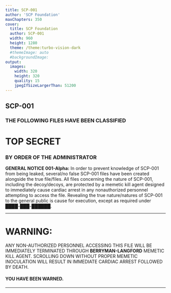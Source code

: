 ```yaml
---
title: SCP-001
author: 'SCP Foundation'
maxChapters: 350
cover:
  title: SCP Foundation
  author: SCP-001
  width: 960
  height: 1280
  theme: /theme:turbo-vision-dark
  #themeImage: auto
  #backgroundImage:
output:
  images:
    width: 320
    height: 320
    quality: 15
    jpegIfSizeLargerThan: 51200
---
```


## SCP-001

### THE FOLLOWING FILES HAVE BEEN CLASSIFIED
# TOP SECRET
### BY ORDER OF THE ADMINISTRATOR

**GENERAL NOTICE 001-Alpha:** In order to prevent knowledge of SCP-001 from being leaked, several/no false SCP-001 files have been created alongside the true file/files. All files concerning the nature of SCP-001, including the decoy/decoys, are protected by a memetic kill agent designed to immediately cause cardiac arrest in any nonauthorized personnel attempting to access the file. Revealing the true nature/natures of SCP-001 to the general public is cause for execution, except as required under ████-███-██████.

<hr class="break-after" />

# WARNING:

ANY NON-AUTHORIZED PERSONNEL ACCESSING THIS FILE WILL BE IMMEDIATELY TERMINATED THROUGH **BERRYMAN-LANGFORD** MEMETIC KILL AGENT. SCROLLING DOWN WITHOUT PROPER MEMETIC INOCULATION WILL RESULT IN IMMEDIATE CARDIAC ARREST FOLLOWED BY DEATH.

#### YOU HAVE BEEN WARNED.

<hr class="break-after" />
<p style="display: block;height: 500vh;page-break-after: always;page-break-before: always;page-break-inside: auto;"></p>
<hr class="epub-transition epub-whitespace-break"></hr>

<figure class="epub-figure epub-figure-center break-before">
<img src="https://scp-wiki.wdfiles.com/local--files/scp-001/fractal-mka.jpeg">
<figcaption class="scp-image-caption"><a href="https://www.flickr.com/photos/pagedooley/36578381671" rel="nofollow">by Kevin Dooley</a></figcaption>
</figure>

#### MEMETIC KILL AGENT ACTIVATED

#### CONTINUED LIFE SIGNS CONFIRMED

#### REMOVING SAFETY INTERLOCKS

<p>Welcome, authorized personnel. Please select your desired file.</p>

## Series Ⅰ

<ul>
  <li><a href="/jonathan-ball-s-proposal">CODE NAME: Jonathan Ball</a> - Sheaf of Papers</li>
  <li><a href="/dr-gears-s-proposal">CODE NAME: Dr. Gears</a> - The Prototype</li>
  <li><a href="/dr-clef-s-proposal">CODE NAME: Dr. Clef</a> - The Gate Guardian</li>
  <li><a href="/qntm-s-proposal">CODE NAME: qntm</a> - The Lock</li>
  <li><a href="/scp-001-o5">CODE NAME: Bright</a> - The Factory</li>
  <li><a href="/dr-manns-proposal">CODE NAME: Dr. Mann</a> - The Spiral Path</li></ul>


## Series Ⅱ

<ul>
  <li><a href="/mackenzie-s-proposal">CODE NAME: Dr. Mackenzie</a> - The Legacy</li>
  <li><a href="/sandrewswann-s-proposal">CODE NAME: S. Andrew Swann</a> - The Database</li>
  <li><a href="/scantron-s-proposal">CODE NAME: Scantron</a> - The Foundation</li>
  <li><a href="/djoric-dmatix-proposal">CODE NAME: Djoric/Dmatix</a> - Thirty-Six</li></ul>


## Series Ⅲ

<ul>
  <li><a href="/ouroboros">CODE NAME: djkaktus/TwistedGears</a> - Ouroboros</li>
  <li><a href="/kate-mctiriss-s-proposal">CODE NAME: Kate McTiriss</a> - A Record</li>
  <li><a href="/kalinins-proposal">CODE NAME: Kalinin</a> - Past and Future</li>
  <li><a href="/wrong-proposal">CODE NAME: Wrong</a> - The Consensus</li></ul>


## Series Ⅳ

<ul>
  <li><a href="/shaggydredlocks-proposal">CODE NAME: S. D. Locke</a> - When Day Breaks</li>
  <li><a href="/spikebrennan-s-proposal">CODE NAME: Spike Brennan</a> - God's Blind Spot</li>
  <li><a href="/wjs-proposal">CODE NAME: WJS</a> - Normalcy</li></ul>


## Series Ⅴ

<ul>
  <li><a href="/billiths-proposal">CODE NAME: BILLITH</a> - The World at Large</li>
  <li><a href="/tanhony-s-proposal">CODE NAME: Tanhony</a> - Dead Men</li>
  <li><a href="/lily-s-proposal">CODE NAME: Lily</a> - The World's Gone Beautiful</li>
  <li><a href="/tuftos-proposal">CODE NAME: Tufto</a> - The Scarlet King</li>
  <li><a href="/liz-the-gm-s-proposal">CODE NAME: Liz The GM</a> - A Simple Toymaker</li>
  <li><a href="/i-h-p-proposal">CODE NAME: I.H. Pickman</a> - Story of Your Life</li>
  <li><a href="/scp-001-ex">CODE NAME: The Great Hippo (feat. PeppersGhost)</a> - A Good Boy</li>
  <li><a href="/wmdd-s-proposal">CODE NAME: weizhong|thedeadlymoose|Drewbear|Dexanote</a> - Project Palisade</li>
  <li><a href="/psul-001">CODE NAME: psul</a> - The Mementos</li>
  <li><a href="/captain-kirby-s-proposal">CODE NAME: Captain Kirby</a> - O5-13</li>
  <li><a href="/pedantique-s-proposal">CODE NAME: Pedantique</a> - Fishhook</li>
  <li><a href="/not-a-seagull-proposal">CODE NAME: notgull</a> - The Sky above the Port</li>
  <li><a href="/jack-ike-s-proposal-i">CODE NAME: Meta Ike</a> - The Solution</li>
  <li><a href="/jack-ike-s-proposal-ii">CODE NAME: Noir Box</a> - Tindalos Trinity</li></ul>


## Series Ⅵ

<ul>
  <li><a href="/tanhony-s-proposal-ii">CODE NAME: Tanhony II</a> - The Black Moon</li>
  <li><a href="/roget-s-conspiracy-theory-for-scp-001">CODE NAME:</a> The Conspiracy</li>
  <li><a href="/swelling-of-the-worlds">CODE NAME: Arbelict</a> - You Are The Anomaly, Tumor Of The Worlds</li>
  <li><a href="/mcdoctorate-s-proposal">CODE NAME: McDoctorate</a> - The Placeholder</li>
  <li><a href="/rounderhouse-proposal">CODE NAME: ROUNDERHOUSE</a> - MEMENTO MORI</li>
  <li><a href="/manymeats-proposal">CODE NAME: Dr. Eates</a> - A Test of Character</li>
  <li><a style="display: inline-block;width: 194px;height: 16px;font-size: 0;background: url(https://scp-wiki.wdfiles.com/local--files/scp-001/sdl-ihp-001.gif) no-repeat;vertical-align: text-bottom;background-size: 192px;" href="/keter-duty">CODE NAME: I. H. Pickman/S. D. Locke</a> - Keter Duty</li></ul>


## Series Ⅶ

<ul>
  <li><a href="/pickman-blank-proposal">CODE NAME: Pickman/Blank</a> - The Frontispiece</li>
  <li><a href="/rounderhouse-gold-proposal">CODE NAME: ROUNDERHOUSE's Gold Proposal</a> - AMONI-RAM</li>
  <li><a href="/ralliston-s-proposal">CODE NAME: Ralliston</a> - The Queen's Gambit</li></ul>


## Series Ⅷ

<ul>
  <li><a href="http://scp-wiki.wikidot.com/dyfscp-001">CODE NAME: D. Ulysses Foole</a> - Last Ride of the Day</li>
  <li><a href="/nagiros-proposal">CODE NAME: Nagiros</a> - R ¦ A ¦ G ¦ E</li>
  <li><a href="/rounderhouse-jade-proposal">CODE NAME: ROUNDERHOUSE's Jade Proposal</a> - MAMJUL &amp; KORAR</li>
  <li><a href="/plague-s-proposal">CODE NAME: Plague's Proposal</a> - The Ones That Got Away</li>
  <li><a href="/jack-ike-s-proposal-iv">CODE NAME: Null Sum</a> - The Problem</li>
  <li><a href="/dyfscp0012">CODE NAME: Dafydd Utica Foolfellow's Proposal</a> - [the] [HUMAN!] [element?]</li>
  <li><a href="/nico-proposal">CODE NAME: Nico's Proposal</a> - The Throne of God</li>
  <li><a href="/dr-cimmerian-s-proposal">CODE NAME: Dr Cimmerian's Proposal</a> - Ethical considerations with regards to the former inhabitants of 81 Galatine Two and Secace Epsilon Seven, colloquially known as the Sword Stars.</li></ul>


## Series Ⅸ

<ul>
  <li><a href="/oris-proposal">CODE NAME: Ori's Proposal</a> - Touching Eternity</li>
  <li><a href="/dyfscp0013">CODE NAME: Daoud Ewen Fullerton's Proposal</a> - You've Been Awfully Quiet</li>
  <li><a href="/nicos-proposal-ii">CODE NAME: Nico's Proposal II</a> - Exit Stage Left</li>
  <li><a href="/dr-frueh-s-proposal">CODE NAME: DarkStuff's Proposal</a> - Atychiphobia (Family Life)</li></ul>

  
## 001 Proposal Tales

#### <a href="/scp-001">SCP-001</a>

<ul>
<li><a href="/spc-001">SPC-001</a>
<ul>
<li><a href="/peppersghosts-stupid-proposal">PeppersGhost's Proposal, I guess.</a></li>
<li><a href="/captain-kirby-s-holistic-proposal">Captain Kirby's Proposal, Or Something</a></li>
<li><a href="/nicos-stupid-proposal">Uncle Nicolini's Proposal... Maybe.</a></li>
</ul>
</li>
</ul>


#### <a href="/jonathan-ball-s-proposal">CODE NAME: Jonathan Ball</a>

<ul>
<li><a href="/pila">Pila</a></li>
<li><a href="/a-simple-sheaf-of-papers">A Simple Sheaf of Papers</a></li>
<li><a href="/the-flytrap">The Flytrap</a></li>
<li><a href="/damnatio-memoriae">Damnatio Memoriae</a></li>
</ul>


#### <a href="/dr-gears-s-proposal">CODE NAME: Dr. Gears</a>

<ul>
<li><a href="/rota">Rota</a></li>
<li><a href="/scp-001-d">SCP-001-D</a></li>
<li><a href="/clef-excerpts">Excerpts From "How To Survive When Reality Doesn't", by Alto Clef</a></li>
</ul>


#### <a href="/dr-clef-s-proposal">CODE NAME: Dr. Clef</a>

<ul>
<li><a href="/clavis">Clavis</a></li>
<li><a href="/the-gate-opens">The Gate Opens</a></li>
<li><a href="/themission">The Mission</a></li>
<li><a href="/memorandum-321-regarding-project-707">MEMORANDUM 321 REGARDING PROJECT 707</a></li>
<li><a href="/euclidean-thinking">Euclidean Thinking</a></li>
<li><a href="/clef-excerpts">Excerpts From "How To Survive When Reality Doesn't", by Alto Clef</a></li>
<li><a href="/remember">REMEMBER</a></li>
<li><a href="/scp-1730">SCP-1730</a> - What Happened to Site-13?</li>
<li><a href="/scp-4960">SCP-4960</a> - Why the Foundation Funded a Hentai to Awaken a Sumerian Love Goddess (OR: How I Learned to Stop Worrying and Love Kedesh-Nanaya)</li>
<li><a href="/djkaktus-s-proposal-iii">djkaktus's Proposal III</a></li>
<li><a href="/kte-5503-bice-copernicus">KTE-5503-Bice-Copernicus</a></li>
<li><a href="/five-seven-nine">Five-Seven-Nine</a></li>
<li><a href="/to-end-all-endings">To End All Endings</a></li>
</ul>


#### <a href="/qntm-s-proposal">CODE NAME: qntm</a>

<ul>
<li><a href="/charon-part-1-nekyia">Charon (Part 1: Nekyia)</a></li>
<li><a href="/paradigm-shift">Paradigm Shift</a></li>
<li><a href="/competitive-eschatology-hub">Competitive Eschatology Hub</a> (Series Hub)</li>
<li><a href="/numerus">Numerus</a></li>
</ul>


#### <a href="/scp-001-o5">CODE NAME: Bright</a>

<ul>
<li><a href="/lux">Lux</a></li>
<li><a href="/the-manager">The Manager</a></li>
<li><a href="/12talesaboutafactory">12 Tales About A Factory</a></li>
<li><a href="/ecceperago">Ecce Perago</a></li>
<li><a href="/annon">Annon</a></li>
<li><a href="/ties-that-bind">Ties That Bind</a></li>
<li><a href="/the-real-adventures-in-capitalism">The Real Adventures in Capitalism</a></li>
<li><a href="/intheendwedarenotgoahunting">In The End: We Dare Not Go A Hunting</a></li>
<li><a href="/most-beautiful-things">Most Beautiful Things</a></li>
<li><a href="/clef-excerpts">Excerpts From "How To Survive When Reality Doesn't", by Alto Clef</a></li>
</ul>


#### <a href="/dr-manns-proposal">CODE NAME: Dr. Mann</a>

<ul>
<li><a href="/virr">Virr</a></li>
<li><a href="/playing-god">Playing God</a></li>
<li><a href="/the-exalted">The Exalted</a></li>
<li><a href="/in-a-yellow-wood">In a Yellow Wood</a></li>
<li><a href="/damnatio-memoriae">Damnatio Memoriae</a></li>
</ul>


#### <a href="/mackenzie-s-proposal">CODE NAME: Dr. Mackenzie</a>

<ul>
<li><a href="/corvus">Corvus</a></li>
</ul>


#### <a href="/sandrewswann-s-proposal">CODE NAME: S. Andrew Swann</a>

<ul>
<li><a href="/cygnus">Cygnus</a></li>
<li><a href="/so-it-was">So It Was</a></li>
<li><a href="/nine-tales-from-the-cativerse">Nine Tales from the Cativerse</a></li>
<li><a href="/operation-overmeta">Operation ÓverMeta</a></li>
<li><a href="/your-very-last-scp">Your Very Last SCP!</a></li>
</ul>


#### <a href="/scantron-s-proposal">CODE NAME: Scantron</a>

<ul>
<li><a href="/visium">Visium</a></li>
</ul>


#### <a href="/djoric-dmatix-proposal">CODE NAME: Djoric/Dmatix</a>

<ul>
<li><a href="/when-we-came-home">When We Came Home</a></li>
<li><a href="/those-thin-penultimate-hours">Those Thin, Penultimate Hours</a></li>
<li><a href="/the-real-adventures-in-capitalism">The Real Adventures in Capitalism</a></li>
</ul>


#### <a href="/keter-duty">CODE NAME: Ihp/Locke</a>

<ul>
<li><a href="/project-isorropia">Project Isorropía</a></li>
</ul>


#### <a href="/djkaktus-s-proposal">CODE NAME: djkaktus I</a>

<ul>
<li><a href="/paradigm-shift">Paradigm Shift</a></li>
</ul>


#### <a href="/kate-mctiriss-s-proposal">CODE NAME: Kate McTiriss</a>

<ul>
<li><a href="/an-overview-of-foundation-journals-published-in-may-2017">An Overview of Foundation Journals Published in May 2017, So You Can Remember How Fucking Lucky We Were Then</a></li>
</ul>


#### <a href="/twistedgears-kaktus-proposal">CODE NAME: TwistedGears/Kaktus</a>

<ul>
<li><a href="/smoke">Smoke</a></li>
<li><a href="/the-builder">The Builder</a></li>
<li><a href="/exactly-what-happened">Exactly What Happened to Interdimensional SCP Death Battle Arena-13</a></li>
<li><a href="/clef-excerpts">Excerpts From "How To Survive When Reality Doesn't", by Alto Clef</a></li>
</ul>


#### <a href="/kalinins-proposal">CODE NAME: Kalinin</a>

<ul>
<li><a href="/ronald-reagan-cut-up-while-rapping">RONALD REAGAN CUT UP WHILE RAPPING</a></li>
</ul>


#### <a href="/wrong-proposal">CODE NAME: Wrong</a>

<ul>
<li><a href="/a-side-step-forward">A Side Step Forward</a></li>
</ul>


#### <a href="/shaggydredlocks-proposal">CODE NAME: S. D. Locke</a>

<ul>
<li><a href="/daybreak">Daybreak</a> (Series Hub)</li>
<li><a href="/henzoid-crocket-s-proposal-j">Henzoid-Crocket Proposal</a></li>
<li><a href="/heart-and-sol">Heart and Sol</a></li>
<li><a href="/the-little-robot-that-could">The Little Robot that Could</a></li>
<li><a href="/umbra">Umbra</a></li>
<li><a href="/unexpected-light">Unexpected light</a></li>
<li><a href="/sunlight">An Agent, A Cadet, A D-Class and A Janitor Walk Into The Sunlight.</a></li>
<li><a href="/the-sun-ever-sets-on-the-british-empire">May The Sun Ever Set On The British Empire</a></li>
<li><a href="/polishing-an-orange-mind">Orange Mind</a></li>
<li><a href="/error-field-cannot-be-lloyd">ERROR: Field Cannot Be Lloyd</a></li>
<li><a href="/three-thousand-to-one">Three Thousand to One</a></li>
<li><a href="/after-the-lightbulbs-fry">After the Lightbulbs Fry</a></li>
<li><a href="/freaky-commodities-ii-freak-harder">Freaky Commodities II: Freak Harder</a></li>
<li><a href="/clef-excerpts">Excerpts From "How To Survive When Reality Doesn't", by Alto Clef</a></li>
<li><a href="/your-very-last-scp">Your Very Last SCP!</a></li>
<li><a href="/when-day-broke-the-unbreakable-reptile">When Day Broke the Unbreakable Reptile</a></li>
<li><a href="/this-broken-sky">This Broken Sky</a></li>
</ul>


#### <a href="/spikebrennan-s-proposal">CODE NAME: Spike Brennan</a>

<ul>
<li><a href="/analysis-of-the-plokamisuchus">Analysis of the Plokamisuchus</a></li>
</ul>


#### <a href="/wjs-proposal">CODE NAME: WJS</a>

<ul>
<li><a href="/a-side-step-forward">A Side Step Forward</a></li>
</ul>


#### <a href="/billiths-proposal">CODE NAME: BILLITH</a>

<ul>
<li><a href="/a-place-to-call-your-home">A Place To Call Your Home</a></li>
<li><a href="/illac">Illac</a></li>
</ul>


#### <a href="/tanhony-s-proposal">CODE NAME: Tanhony</a>

<ul>
<li><a href="/obituary-for-the-immortal">Obituary for the Immortal</a></li>
<li><a href="/omega-k">ΩK</a></li>
</ul>


#### <a href="/lily-s-proposal">CODE NAME: Lily</a>

<ul>
<li><a href="/world-went-beautiful">Dark was the night, cold was the ground</a></li>
<li><a href="/most-beautiful-things">Most Beautiful Things</a></li>
<li><a href="/error-field-cannot-be-lloyd">ERROR: Field Cannot Be Lloyd</a></li>
<li><a href="/your-very-last-scp">Your Very Last SCP!</a></li>
<li><a href="/flos">Flos</a></li>
<li><a href="/something-beautiful">Something Beautiful</a></li>
<li><a href="/mr-prologue">Mr. Prologue</a></li>
</ul>


#### <a href="/tuftos-proposal">CODE NAME: Tufto</a>

<ul>
<li><a href="/the-thing-at-the-bottom-of-my-dreams">The Thing at the Bottom of My Dreams</a></li>
<li><a class="newpage" href="/to-father-gregoriy">To The Sickest Bastard i Knew</a></li>
<li>All articles tagged with <a href="http://www.scp-wiki.net/system:page-tags/tag/scarlet-king#pages">scarlet-king</a></li>
</ul>


#### <a href="/djkaktus-s-proposal-ii">CODE NAME: djkaktus II</a>

<ul>
<li><a href="/dusk">Dusk</a></li>
<li><a href="/dimensions">Dimensions 2, 3, and Onward</a></li>
</ul>


#### <a href="/liz-the-gm-s-proposal">CODE NAME: Liz The GM</a>

<ul>
<li><a href="http://www.scp-wiki.net/system:page-tags/tag/isabel-v#pages">And here</a></li>
</ul>


#### <a href="/i-h-p-proposal">CODE NAME: I.H. Pickman</a>

<ul>
<li><a href="/the-s-c-plastics-hub">S &amp; C Plastics Hub</a> (Series Hub)</li>
</ul>


#### <a href="/scp-001-ex">CODE NAME: The Great Hippo (feat. Peppersghost)</a>

<ul>
<li><a href="/dog-days">Dog Days</a></li>
</ul>


#### <a href="/wmdd-s-proposal">CODE NAME: weizhong|thedeadlymoose|Drewbear|Dexanote</a>

<ul>
<li><a href="/project-palisade">Project Palisade Hub</a> (Series Hub)</li>
</ul>


#### <a href="/djkaktus-s-proposal-iii">CODE NAME: djkaktus III</a>

<ul>
<li><a href="/deer-and-the-overseers">Deer and the Overseers</a></li>
</ul>


#### <a href="/captain-kirby-s-proposal">CODE NAME: Captain Kirby</a>

<ul>
<li><a href="/capitis">Capitis</a></li>
</ul>


#### <a href="/mcdoctorate-s-proposal">CODE NAME: McDoctorate</a>

<ul>
<li><a href="/abridged-retirement-proposals">Abridged Retirement Proposals</a></li>
</ul>


#### <a href="/pickman-blank-proposal">CODE NAME: Pickman/Blank</a>

<ul>
<li><a href="/scp-fronts">SCP Fronts</a></li>
<li><a href="/la-foi-de-la-paix-circa-2011">La Foi de La Paix, Circa 2011</a></li>
</ul>


#### <a href="/rounderhouse-gold-proposal">CODE NAME: ROUNDERHOUSE's Gold Proposal</a>

<ul>
<li><a href="/lord-blackwood-in-amon-iram">Gold Prelude: Lord Blackwood in the City of Amon Iram!</a></li>
<li><a href="/interregnum-blackstar">INTERREGNUM: THE BLACKSTAR AT AMONI-RAM</a></li>
<li><a href="/burnt-offerings">Burnt Offerings</a></li>
<li><a href="/her-golden-wings">Her Golden Wings</a></li>
<li><a href="/fratricide">FRATRICIDE: An Amoni-Ram Story</a></li>
<li><a href="/the-golden-threads-weaving-us-together">The Golden Threads Weaving Us Together</a></li>
</ul>
